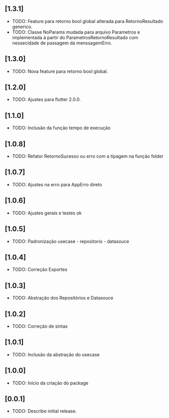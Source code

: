 ## [1.3.1]

* TODO: Feature para retorno bool global alterada para RetornoResultado generico.
* TODO: Classe NoParams mudada para arquivo Parametros e implementada à partir do ParametrosRetornoResultado com nessecidade de passagem da menssagemErro.

## [1.3.0]

* TODO: Nova feature para retorno bool global.

## [1.2.0]

* TODO: Ajustes para flutter 2.0.0.

## [1.1.0]

* TODO: Inclusão da função tempo de execução

## [1.0.8]

* TODO: Refator RetornoSucesso ou erro com a tipagem na função folder 

## [1.0.7]

* TODO: Ajustes na erro para AppErro direto

## [1.0.6]

* TODO: Ajustes gerais e testes ok

## [1.0.5]

* TODO: Padronização usecase - repositorio - datasouce

## [1.0.4]

* TODO: Correção Exportes

## [1.0.3]

* TODO: Abstração dos Repositórios e Datasouce

## [1.0.2]

* TODO: Correção de sintax

## [1.0.1]

* TODO: Inclusão da abstração do usecase

## [1.0.0]

* TODO: Inicio da criação do package

## [0.0.1]

* TODO: Describe initial release.
